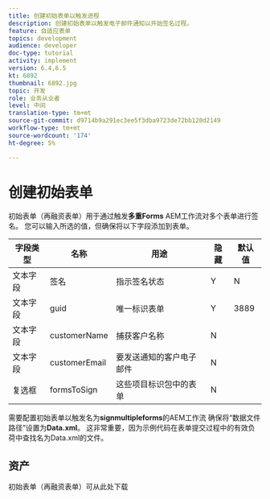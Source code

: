 ```yaml
---
title: 创建初始表单以触发进程
description: 创建初始表单以触发电子邮件通知以开始签名过程。
feature: 自适应表单
topics: development
audience: developer
doc-type: tutorial
activity: implement
version: 6.4,6.5
kt: 6892
thumbnail: 6892.jpg
topic: 开发
role: 业务从业者
level: 中间
translation-type: tm+mt
source-git-commit: d9714b9a291ec3ee5f3dba9723de72bb120d2149
workflow-type: tm+mt
source-wordcount: '174'
ht-degree: 5%

---
```



# 创建初始表单

初始表单（再融资表单）用于通过触发&#x200B;**多重Forms** AEM工作流对多个表单进行签名。 您可以输入所选的值，但确保将以下字段添加到表单。



| 字段类型 | 名称 | 用途 | 隐藏 | 默认值 |
------------------------|---------------------------------------|--------------------|--------|-----------------
| 文本字段 | 签名 | 指示签名状态 | Y | N |
| 文本字段 | guid | 唯一标识表单 | Y | 3889 |
| 文本字段 | customerName | 捕获客户名称 | N |
| 文本字段 | customerEmail | 要发送通知的客户电子邮件 | N |
| 复选框 | formsToSign | 这些项目标识包中的表单 | N |



需要配置初始表单以触发名为&#x200B;**signmultipleforms**的AEM工作流
确保将“数据文件路径”设置为**Data.xml**。 这非常重要，因为示例代码在表单提交过程中的有效负荷中查找名为Data.xml的文件。

## 资产

初始表单（再融资表单）可从此处下载[](assets/refinance-form.zip)





